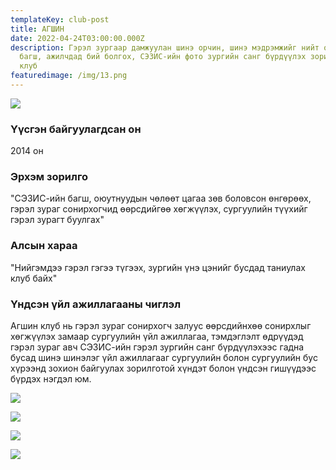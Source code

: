 ```yaml
---
templateKey: club-post
title: АГШИН
date: 2022-04-24T03:00:00.000Z
description: Гэрэл зургаар дамжуулан шинэ орчин, шинэ мэдрэмжийг нийт оюутан,
  багш, ажилчдад бий болгох, СЭЗИС-ийн фото зургийн санг бүрдүүлэх зорилготой
  клуб
featuredimage: /img/13.png
---
```

![](/img/13.png)

### Үүсгэн байгуулагдсан он

2014 он

### Эрхэм зорилго

"СЭЗИС-ийн багш, оюутнуудын чөлөөт цагаа зөв боловсон өнгөрөөх, гэрэл зураг сонирхогчид өөрсдийгөө хөгжүүлэх, сургуулийн түүхийг гэрэл зурагт буулгах"

### Алсын хараа

"Нийгэмдээ гэрэл гэгээ түгээх, зургийн үнэ цэнийг бусдад таниулах клуб байх"

### Үндсэн үйл ажиллагааны чиглэл

Агшин клуб нь гэрэл зураг сонирхогч залуус өөрсдийнхөө сонирхлыг хөгжүүлэх замаар сургуулийн үйл ажиллагаа, тэмдэглэлт өдрүүдэд гэрэл зураг авч СЭЗИС-ийн гэрэл зургийн санг бүрдүүлэхээс гадна бусад шинэ шинэлэг үйл ажиллагааг сургуулийн болон сургуулийн бус хүрээнд зохион байгуулах зорилготой хүндэт болон үндсэн гишүүдээс бүрдэх нэгдэл юм.

![](/img/71092912_2356905541190752_4830611101483794432_n.jpg)

![](/img/агшин-гэрэл-зургын-үзэсгэлэн.jpg)

![](/img/59157527_2256303424584298_4560532601449742336_n.jpg)

![](/img/75371754_2394419897439316_8854011455058477056_n.jpg)